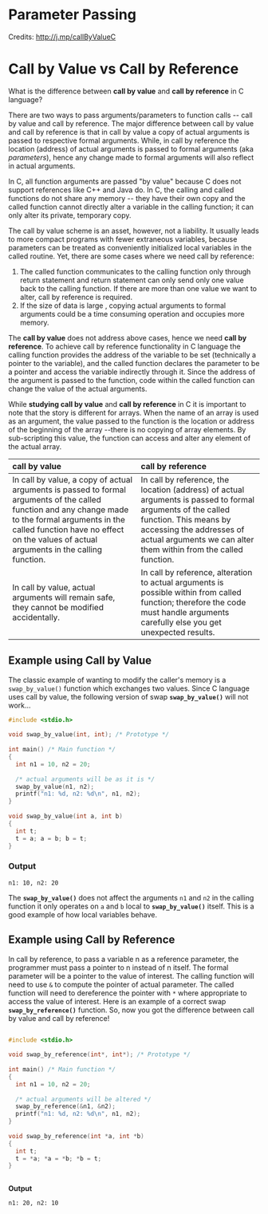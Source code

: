 
# Parameter Passing

Credits: http://j.mp/callByValueC 

# Call by Value vs Call by Reference

What is the difference between **call by value** and **call by reference** in C language?

There are two ways to pass arguments/parameters to function calls -- call by value and call by reference. The major difference between call by value and call by reference is that in call by value a copy of actual arguments is passed to respective formal arguments. While, in call by reference the location (address) of actual arguments is passed to formal arguments (aka *parameters*), hence any change made to formal arguments will also reflect in actual arguments.

In C, all function arguments are passed "by value" because C does not support references like C++ and Java do. In C, the calling and called functions do not share any memory -- they have their own copy and the called function cannot directly alter a variable in the calling function; it can only alter its private, temporary copy.

The call by value scheme is an asset, however, not a liability. It usually leads to more compact programs with fewer extraneous variables, because parameters can be treated as conveniently initialized local variables in the called routine. Yet, there are some cases where we need call by reference:
 
1. The called function communicates to the calling function only through return statement and return statement can only send only one value back to the calling function. If there are more than one value we want to alter, call by reference is required. 
2. If the size of data is large , copying actual arguments to formal arguments could be a time consuming operation and occupies more memory.

The **call by value** does not address above cases, hence we need **call by reference**. To achieve call by reference functionality in C language the calling function provides the address of the variable to be set (technically a pointer to the variable), and the called function declares the parameter to be a pointer and access the variable indirectly through it. Since the address of the argument is passed to the function, code within the called function can change the value of the actual arguments.

While **studying call by value** and **call by reference** in C it is important to note that the story is different for arrays. When the name of an array is used as an argument, the value passed to the function is the location or address of the beginning of the array --there is no copying of array elements. By sub-scripting this value, the function can access and alter any element of the actual array.

| call by value     | call by reference|
|:------------------|:-----------------|
|In call by value, a copy of actual arguments is passed to formal arguments of the called function and any change made to the formal arguments in the called function have no effect on the values of actual arguments in the calling function.|                            In call by reference, the location (address) of actual arguments is passed to formal arguments of the called function. This means by accessing the addresses of actual arguments we can alter them within from the called function.|
|In call by value, actual arguments will remain safe, they cannot be modified accidentally.|                                               In call by reference, alteration to actual arguments is possible within from called function; therefore the code must handle arguments carefully else you get unexpected results.|

 
## Example using Call by Value  
The classic example of wanting to modify the caller's memory is a `swap_by_value()` function which exchanges two values. Since C language uses call by value, the following version of swap **`swap_by_value()`** will not work...

```c
#include <stdio.h>
 
void swap_by_value(int, int); /* Prototype */
 
int main() /* Main function */
{
  int n1 = 10, n2 = 20;
 
  /* actual arguments will be as it is */
  swap_by_value(n1, n2);
  printf("n1: %d, n2: %d\n", n1, n2);
}
 
void swap_by_value(int a, int b)
{
  int t;
  t = a; a = b; b = t;
}
```

### Output   
```
n1: 10, n2: 20
```
The **`swap_by_value()`** does not affect the arguments `n1` and `n2` in the calling function it only operates on `a` and `b` local to **`swap_by_value()`** itself. This is a good example of how local variables behave.

## Example using Call by Reference
In call by reference, to pass a variable n as a reference parameter, the programmer must pass a pointer to n instead of n itself. The formal parameter will be a pointer to the value of interest. The calling function will need to use `&` to compute the pointer of actual parameter. The called function will need to dereference the pointer with `*` where appropriate to access the value of interest. Here is an example of a correct swap **`swap_by_reference()`** function. So, now you got the difference between call by value and call by reference!

```c

#include <stdio.h>
 
void swap_by_reference(int*, int*); /* Prototype */
 
int main() /* Main function */
{
  int n1 = 10, n2 = 20;
 
  /* actual arguments will be altered */
  swap_by_reference(&n1, &n2);
  printf("n1: %d, n2: %d\n", n1, n2);
}
 
void swap_by_reference(int *a, int *b)
{
  int t;
  t = *a; *a = *b; *b = t;
}
 
```

**Output**  
```
n1: 20, n2: 10
```
